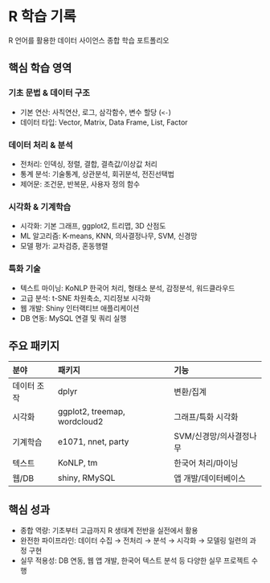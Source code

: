 # R 학습 기록

R 언어를 활용한 데이터 사이언스 종합 학습 포트폴리오

## 핵심 학습 영역

### 기초 문법 & 데이터 구조  
- 기본 연산: 사칙연산, 로그, 삼각함수, 변수 할당 (`<-`)  
- 데이터 타입: Vector, Matrix, Data Frame, List, Factor  

### 데이터 처리 & 분석  
- 전처리: 인덱싱, 정렬, 결합, 결측값/이상값 처리  
- 통계 분석: 기술통계, 상관분석, 회귀분석, 전진선택법  
- 제어문: 조건문, 반복문, 사용자 정의 함수  

### 시각화 & 기계학습  
- 시각화: 기본 그래프, ggplot2, 트리맵, 3D 산점도  
- ML 알고리즘: K-means, KNN, 의사결정나무, SVM, 신경망  
- 모델 평가: 교차검증, 혼동행렬  

### 특화 기술  
- 텍스트 마이닝: KoNLP 한국어 처리, 형태소 분석, 감정분석, 워드클라우드  
- 고급 분석: t-SNE 차원축소, 지리정보 시각화  
- 웹 개발: Shiny 인터랙티브 애플리케이션  
- DB 연동: MySQL 연결 및 쿼리 실행  

## 주요 패키지

| 분야       | 패키지              | 기능                        |
|:----------|:-------------------|:---------------------------|
| 데이터 조작 | dplyr               | 변환/집계                   |
| 시각화     | ggplot2, treemap, wordcloud2 | 그래프/특화 시각화      |
| 기계학습   | e1071, nnet, party  | SVM/신경망/의사결정나무      |
| 텍스트     | KoNLP, tm           | 한국어 처리/마이닝           |
| 웹/DB      | shiny, RMySQL       | 앱 개발/데이터베이스         |

## 핵심 성과

- 종합 역량: 기초부터 고급까지 R 생태계 전반을 실전에서 활용  
- 완전한 파이프라인: 데이터 수집 → 전처리 → 분석 → 시각화 → 모델링 일련의 과정 구현  
- 실무 적용성: DB 연동, 웹 앱 개발, 한국어 텍스트 분석 등 다양한 실무 프로젝트 수행
